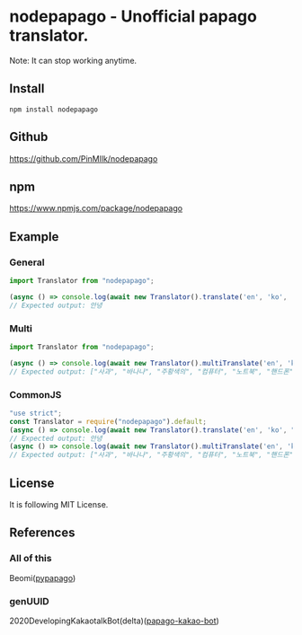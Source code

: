 # nodepapago - Unofficial papago translator.

Note: It can stop working anytime.

## Install

```
npm install nodepapago
```

## Github

https://github.com/PinMIlk/nodepapago

## npm

https://www.npmjs.com/package/nodepapago

## Example

### General

```typescript
import Translator from "nodepapago";

(async () => console.log(await new Translator().translate('en', 'ko', 'Hi.')))();
// Expected output: 안녕
```

### Multi

```typescript
import Translator from "nodepapago";

(async () => console.log(await new Translator().multiTranslate('en', 'ko', ['apple', 'banana', 'orange', 'computer', 'laptop', 'cellphone', 'school', 'promise'])))();
// Expected output: ["사과", "바나나", "주황색의", "컴퓨터", "노트북", "핸드폰", "학교", "약속하다"]
```

### CommonJS

```javascript
"use strict";
const Translator = require("nodepapago").default;
(async () => console.log(await new Translator().translate('en', 'ko', "Hi.")))();
// Expected output: 안녕
(async () => console.log(await new Translator().multiTranslate('en', 'ko', ['apple', 'banana', 'orange', 'computer', 'laptop', 'cellphone', 'school', 'promise'])))();
// Expected output: ["사과", "바나나", "주황색의", "컴퓨터", "노트북", "핸드폰", "학교", "약속하다"]
```

## License
It is following MIT License.

## References
### All of this
Beomi([pypapago](https://github.com/Beomi/pypapago))
### genUUID
2020DevelopingKakaotalkBot(delta)([papago-kakao-bot](https://github.com/2020DevelopingKakaotalkBot/papago-kakao-bot))